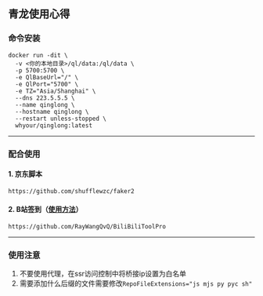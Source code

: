 ## 青龙使用心得

### 命令安装
```
docker run -dit \
  -v <你的本地目录>/ql/data:/ql/data \
  -p 5700:5700 \
  -e QlBaseUrl="/" \
  -e QlPort="5700" \
  -e TZ="Asia/Shanghai" \
  --dns 223.5.5.5 \
  --name qinglong \
  --hostname qinglong \
  --restart unless-stopped \
  whyour/qinglong:latest
```
--------
### 配合使用
#### 1. 京东脚本
```
https://github.com/shufflewzc/faker2
```
#### 2. B站签到（[使用方法](https://github.com/TZP001/docker-/blob/main/%E9%9D%92%E9%BE%99/BiliBiliToolPro.md)）

```
https://github.com/RayWangQvQ/BiliBiliToolPro
```
------------
### 使用注意
1. 不要使用代理，在ssr访问控制中将桥接ip设置为白名单
2. 需要添加什么后缀的文件需要修改```RepoFileExtensions="js mjs py pyc sh"```
